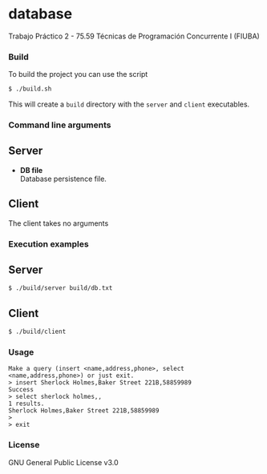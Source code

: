 # database
Trabajo Práctico 2 - 75.59 Técnicas de Programación Concurrente I (FIUBA)

### Build
To build the project you can use the script 
```sh
$ ./build.sh
```
This will create a `build` directory with the `server` and `client` executables.

### Command line arguments

## Server
- **DB file**  
Database persistence file.

## Client
The client takes no arguments

### Execution examples

## Server
```sh
$ ./build/server build/db.txt
```

## Client
```sh
$ ./build/client
```

### Usage
```
Make a query (insert <name,address,phone>, select <name,address,phone>) or just exit.
> insert Sherlock Holmes,Baker Street 221B,58859989
Success
> select sherlock holmes,,
1 results.
Sherlock Holmes,Baker Street 221B,58859989
>
> exit
```

### License
GNU General Public License v3.0
